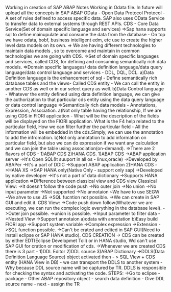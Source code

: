 Working in creation of SAP ABAP Notes 
Working in Odata file.
In future will upload all the concepts in SAP ABAP
OData - Open Data Protocol
Protocol - A set of rules defined to access specific data.
SAP also uses OData Service to transfer data to external systems through REST APIs.
CDS - Core Data Service(Set of domain specific language and services)
=>Sap hana supports sql to define mainupulate and consume the data from the database - On top we have odata, bobf, business intelligent edm, etc use to create the higher level data models on its own.
=> We are having different technologies to maintain data models , so to overcome and maintain in common technologies we are going with CDS.
=>Set of domain specific languages and services, called CDS, for defining and consuming semantically rich data models.
=>Domain specific languages/ data definition language/data query language/data control language and services - DDL, DQL, DCL.
a)Data Definition language is the enhancement of sql - Define semantically rich database tables and the views- Called CDS entity - We can call the entity in another CDS as well or in our select query as well.
b)Data Control language - Whatever the entity defined using data definition language, we can give the authorization to that particular cds entity using the data query language or data control language
=>Semantically rich data models - Annotations, Expression, Association.
a)Not only table having the relationship, If we are using CDS in FIORI application - What will be the description of the fields will be displayed on the FIORI application. What is the F4 help related to the particular field, How we can filter further the particular field - All the information will be embedded in the cds.Simply, we can use the annotation to add the infromation.
b)Not only annotation to add information on particular field, but also we can do expression if we want any calculation and we can join the table using association(on-demand).
=>There are 2 flavors of CDS - 1)ABAP CDS 2)HANA CDS.
1)ABAP CDS
->ABAP application server
->It's Open SQL(It suuport in all os - linux,oracle)
->Developed by ABAPer
->It's a part of DDIC
->Support ABAP application
2)HANA CDS
->HANA XS
->SAP HANA only(Native Only - support only sap)
->Developed by native developer
->It's not a part of data dictionary
->Supports HANA application
=>Difference between classical view and CDS view
Classical View:
->It doesn't follow the code push
->No outer join
->No union
->No input parameter
->Not supported
->No annotaion
~We have to use SEGW
~We ahve to use JS
->SQL fucntion not possible.
->We can create in  SAP GUI and edit it.
CDS View:
->Code push down follow(Whatever we are executing, we can run the complex logic everything in the database level).
->Outer join possible.
->union is possible.
->Input parameter to filter data
->Nested View
->Support annotaion a)odata with annotation b)Easy build FIORI app
->Support system variable
->Complex expression
->Extension
->SQL function possible.
->Can't be crated and edited in SAP GUI(Need to install eclipse or SAP HANA studio).
CDS CREATION
-> CDS can be created by either EDT(Eclipse Developmet Toll) or in HANA studio, Wd can't use SAP GUI for cration or modification of cds.
->Whenever we are created CDS there is 3 part - 1)DDL Editor 2)DDL source 3)ABAP Dictionary
->DDLS(Data Definition Language Source) object activated then - > SQL View + CDS entity (HANA View in DB) - we can transport the DDLS to another system - Why because DDL source name will be captured by TR. DDLS is responsible for checking the syntax and activating the code.
STEPS:
->Go to eclipse - package - Other ABAP repository object - search data definition - Give DDL source name - next - assign the TR
